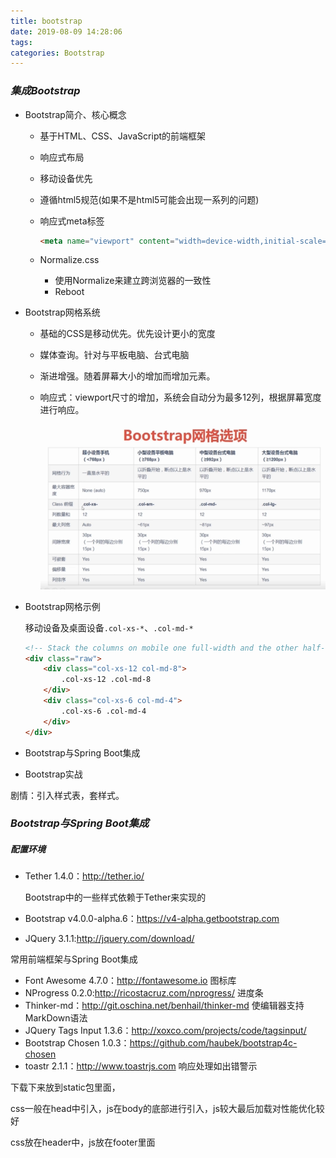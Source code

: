 ```yaml
---
title: bootstrap
date: 2019-08-09 14:28:06
tags:
categories: Bootstrap
---
```


### _集成Bootstrap_

+ Bootstrap简介、核心概念

  - 基于HTML、CSS、JavaScript的前端框架

  - 响应式布局

  - 移动设备优先

  - 遵循html5规范(如果不是html5可能会出现一系列的问题)

  - 响应式meta标签

    ```html
    <meta name="viewport" content="width=device-width,initial-scale=1,shrink-to-fit=no">
    ```

  - Normalize.css

    - 使用Normalize来建立跨浏览器的一致性
    - Reboot

+ Bootstrap网格系统

  - 基础的CSS是移动优先。优先设计更小的宽度

  - 媒体查询。针对与平板电脑、台式电脑

  - 渐进增强。随着屏幕大小的增加而增加元素。

  - 响应式：viewport尺寸的增加，系统会自动分为最多12列，根据屏幕宽度进行响应。

    ![](bootstrap/bootstrap网格选项.png)

+ Bootstrap网格示例

  移动设备及桌面设备`.col-xs-*`、`.col-md-*`

  ```html
  <!-- Stack the columns on mobile one full-width and the other half-width -->
  <div class="raw">
      <div class="col-xs-12 col-md-8">
          .col-xs-12 .col-md-8
      </div>
      <div class="col-xs-6 col-md-4">
          .col-xs-6 .col-md-4
      </div>
  </div>
  ```

  

+ Bootstrap与Spring Boot集成
+ Bootstrap实战

剧情：引入样式表，套样式。















### _Bootstrap与Spring Boot集成_

##### _配置环境_

+ Tether 1.4.0：<http://tether.io/>

  Bootstrap中的一些样式依赖于Tether来实现的

+ Bootstrap v4.0.0-alpha.6：<https://v4-alpha.getbootstrap.com>

+ JQuery 3.1.1:<http://jquery.com/download/>

常用前端框架与Spring Boot集成

+ Font Awesome 4.7.0：<http://fontawesome.io> 图标库
+ NProgress 0.2.0:<http://ricostacruz.com/nprogress/> 进度条
+ Thinker-md：<http://git.oschina.net/benhail/thinker-md> 使编辑器支持MarkDown语法
+ JQuery Tags Input 1.3.6：<http://xoxco.com/projects/code/tagsinput/>
+ Bootstrap Chosen 1.0.3：<https://github.com/haubek/bootstrap4c-chosen>
+ toastr 2.1.1：<http://www.toastrjs.com> 响应处理如出错警示

下载下来放到static包里面，

css一般在head中引入，js在body的底部进行引入，js较大最后加载对性能优化较好

css放在header中，js放在footer里面